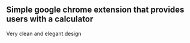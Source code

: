 Simple google chrome extension that provides users with a calculator
----------------------------------------------
Very clean and elegant design
